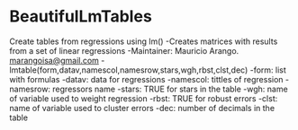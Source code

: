 # BeautifulLmTables
Create tables from regressions using lm()
-Creates matrices with results from a set of linear regressions
-Maintainer: Mauricio Arango. marangoisa@gmail.com
-lmtable(form,datav,namescol,namesrow,stars,wgh,rbst,clst,dec)
-form: list with formulas
-datav: data for regressions
-namescol: tittles of regression
-namesrow: regressors name
-stars: TRUE for stars in the table
-wgh: name of variable used to weight regression
-rbst: TRUE for robust errors 
-clst: name of variable used to cluster errors
-dec: number of decimals in the table

